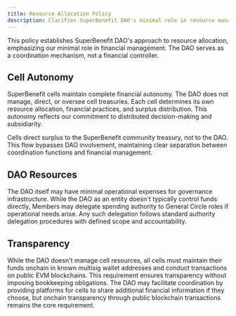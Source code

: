 ```yaml
---
title: Resource Allocation Policy
description: Clarifies SuperBenefit DAO's minimal role in resource management and cell financial autonomy
---
```


This policy establishes SuperBenefit DAO's approach to resource allocation, emphasizing our minimal role in financial management. The DAO serves as a coordination mechanism, not a financial controller.

## Cell Autonomy

SuperBenefit cells maintain complete financial autonomy. The DAO does not manage, direct, or oversee cell treasuries. Each cell determines its own resource allocation, financial practices, and surplus distribution. This autonomy reflects our commitment to distributed decision-making and subsidiarity.

Cells direct surplus to the SuperBenefit community treasury, not to the DAO. This flow bypasses DAO involvement, maintaining clear separation between coordination functions and financial management.

## DAO Resources

The DAO itself may have minimal operational expenses for governance infrastructure. While the DAO as an entity doesn't typically control funds directly, Members may delegate spending authority to General Circle roles if operational needs arise. Any such delegation follows standard authority delegation procedures with defined scope and accountability.

## Transparency

While the DAO doesn't manage cell resources, all cells must maintain their funds onchain in known multisig wallet addresses and conduct transactions on public EVM blockchains. This requirement ensures transparency without imposing bookkeeping obligations. The DAO may facilitate coordination by providing platforms for cells to share additional financial information if they choose, but onchain transparency through public blockchain transactions remains the core requirement.